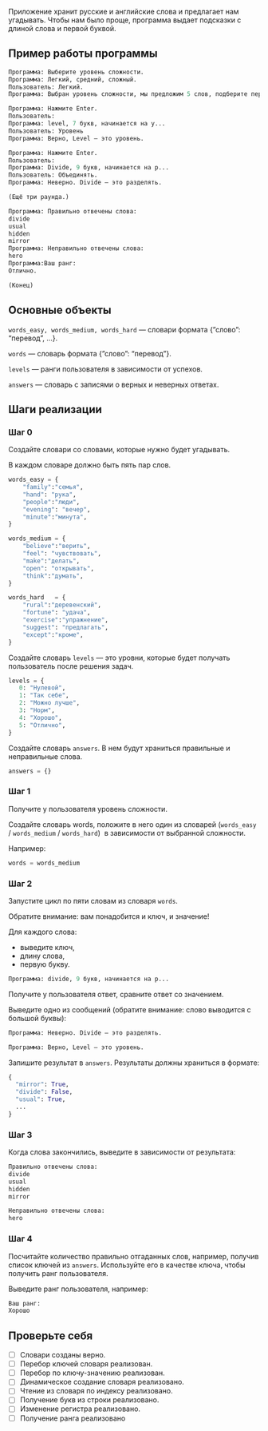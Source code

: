 Приложение хранит русские и английские слова и предлагает нам угадывать. Чтобы нам было проще, программа выдает подсказки с длиной слова и первой буквой. 

## Пример работы программы

```python
Программа: Выберите уровень сложности.
Программа: Легкий, средний, сложный.
Пользователь: Легкий.
Программа: Выбран уровень сложности, мы предложим 5 слов, подберите перевод. 

Программа: Нажмите Enter.
Пользователь:
Программа: level, 7 букв, начинается на у...
Пользователь: Уровень
Программа: Верно, Level — это уровень.

Программа: Нажмите Enter.
Пользователь:
Программа: Divide, 9 букв, начинается на р...
Пользователь: Объединять.
Программа: Неверно. Divide — это разделять.

(Ещё три раунда.)

Программа: Правильно отвечены слова: 
divide
usual
hidden
mirror
Программа: Неправильно отвечены слова: 
hero
Программа:Ваш ранг: 
Отлично.

(Конец)
```

## Основные объекты

`words_easy, words_medium, words_hard`   — словари формата {”слово”: “перевод”, ...}.

`words` —  словарь формата  {”слово”: “перевод”}.

`levels` — ранги пользователя в зависимости от успехов.

`answers` — словарь с записями о верных и неверных ответах.

## Шаги реализации

### Шаг 0

Создайте словари со словами, которые нужно будет угадывать. 

В каждом словаре должно быть пять пар слов.

```python
words_easy = { 
    "family":"семья", 
    "hand": "рука", 
    "people":"люди", 
    "evening": "вечер",
    "minute":"минута", 
}

words_medium = { 
    "believe":"верить", 
    "feel": "чувствовать", 
    "make":"делать", 
    "open": "открывать",
    "think":"думать", 
}

words_hard   = { 
    "rural":"деревенский", 
    "fortune": "удача", 
    "exercise":"упражнение", 
    "suggest": "предлагать",
    "except":"кроме", 
}
```

Создайте словарь `levels` — это уровни, которые будет получать пользователь после решения задач.

```python
levels = {
   0: "Нулевой", 
   1: "Так себе", 
   2: "Можно лучше", 
   3: "Норм", 
   4: "Хорошо", 
   5: "Отлично",
}
```

Создайте словарь `answers`. В нем будут храниться правильные и неправильные слова.

```python
answers = {}
```

### Шаг 1

Получите у пользователя уровень сложности.

Создайте словарь words, положите в него один из словарей (`words_easy` / `words_medium` / `words_hard`)  в зависимости от выбранной сложности.

Например:

```python
words = words_medium
```

### Шаг 2

Запустите цикл по пяти словам из словаря `words`.

Обратите внимание: вам понадобится и ключ, и значение!

Для каждого слова:

- выведите ключ,
- длину слова,
- первую букву.

```python
Программа: divide, 9 букв, начинается на р...
```

Получите у пользователя ответ, сравните ответ со значением. 

Выведите одно из сообщений (обратите внимание: слово выводится с большой буквы):

```python
Программа: Неверно. Divide — это разделять.
```

```python
Программа: Верно, Level — это уровень.
```

Запишите результат в `answers`. Результаты должны храниться в формате:

```python
{
  "mirror": True,
  "divide": False,
  "usual": True,
  ...
}
```

### Шаг 3

Когда слова закончились, выведите в зависимости от результата:

```python
Правильно отвечены слова: 
divide
usual
hidden
mirror

Неправильно отвечены слова: 
hero
```

### Шаг 4

Посчитайте количество правильно отгаданных слов, например, получив список ключей из `answers`. Используйте его в качестве ключа, чтобы получить ранг пользователя.

Выведите ранг пользователя, например:

```python
Ваш ранг: 
Хорошо
```

## Проверьте себя

- [ ]  Словари созданы верно.
- [ ]  Перебор ключей словаря реализован.
- [ ]  Перебор по ключу-значению реализован.
- [ ]  Динамическое создание словаря реализовано.
- [ ]  Чтение из словаря по индексу реализовано.
- [ ]  Получение букв из строки реализовано.
- [ ]  Изменение регистра реализовано.
- [ ]  Получение ранга реализовано